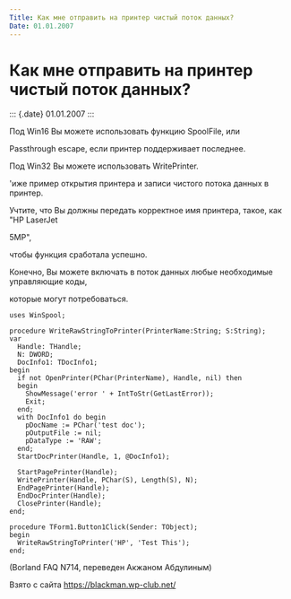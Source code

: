 ```yaml
---
Title: Как мне отправить на принтер чистый поток данных?
Date: 01.01.2007
---
```


Как мне отправить на принтер чистый поток данных?
=================================================

::: {.date}
01.01.2007
:::

Под Win16 Вы можете использовать функцию SpoolFile, или

Passthrough escape, если принтер поддерживает последнее.

Под Win32 Вы можете использовать WritePrinter.

\'иже пример открытия принтера и записи чистого потока данных в принтер.

Учтите, что Вы должны передать корректное имя принтера, такое, как \"HP
LaserJet

5MP\",

чтобы функция сработала успешно.

Конечно, Вы можете включать в поток данных любые необходимые управляющие
коды,

которые могут потребоваться.

    uses WinSpool;
     
    procedure WriteRawStringToPrinter(PrinterName:String; S:String);
    var
      Handle: THandle;
      N: DWORD;
      DocInfo1: TDocInfo1;
    begin
      if not OpenPrinter(PChar(PrinterName), Handle, nil) then
      begin
        ShowMessage('error ' + IntToStr(GetLastError));
        Exit;
      end;
      with DocInfo1 do begin
        pDocName := PChar('test doc');
        pOutputFile := nil;
        pDataType := 'RAW';
      end;
      StartDocPrinter(Handle, 1, @DocInfo1);
     
      StartPagePrinter(Handle);
      WritePrinter(Handle, PChar(S), Length(S), N);
      EndPagePrinter(Handle);
      EndDocPrinter(Handle);
      ClosePrinter(Handle);
    end;
     
    procedure TForm1.Button1Click(Sender: TObject);
    begin
      WriteRawStringToPrinter('HP', 'Test This');
    end;

(Borland FAQ N714, переведен Акжаном Абдулиным)

Взято с сайта <https://blackman.wp-club.net/>
